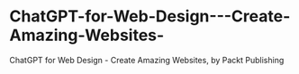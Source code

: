 # ChatGPT-for-Web-Design---Create-Amazing-Websites-
ChatGPT for Web Design - Create Amazing Websites, by Packt Publishing
